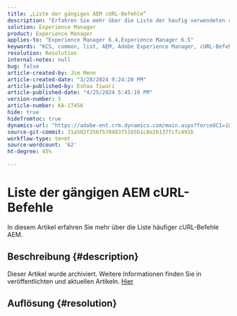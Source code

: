 ```yaml
---
title: „Liste der gängigen AEM cURL-Befehle“
description: "Erfahren Sie mehr über die Liste der häufig verwendeten cURL-Befehle AEM."
solution: Experience Manager
product: Experience Manager
applies-to: "Experience Manager 6.4,Experience Manager 6.5"
keywords: "KCS, common, list, AEM, Adobe Experience Manager, cURL-Befehle, FAQ, 6.4, 6.5"
resolution: Resolution
internal-notes: null
bug: false
article-created-by: Jim Menn
article-created-date: "3/28/2024 9:24:20 PM"
article-published-by: Eshaa Tiwari
article-published-date: "4/25/2024 5:45:19 PM"
version-number: 5
article-number: KA-17456
hide: true
hidefromtoc: true
dynamics-url: "https://adobe-ent.crm.dynamics.com/main.aspx?forceUCI=1&pagetype=entityrecord&etn=knowledgearticle&id=1e751985-49ed-ee11-a204-6045bd006268"
source-git-commit: 31a502f256f570483751b5b1c8e2b137fcfc491b
workflow-type: tm+mt
source-wordcount: '62'
ht-degree: 45%

---
```


# Liste der gängigen AEM cURL-Befehle


In diesem Artikel erfahren Sie mehr über die Liste häufiger cURL-Befehle AEM.

## Beschreibung {#description}

Dieser Artikel wurde archiviert. Weitere Informationen finden Sie in veröffentlichten und aktuellen Artikeln. [Hier](https://experienceleague.adobe.com/search.html?lang=de#sort=relevancy)

## Auflösung {#resolution}

